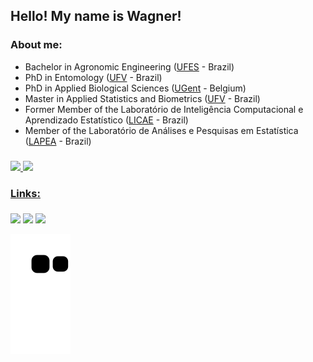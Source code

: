 ## Hello! My name is Wagner!

### About me:

- Bachelor in Agronomic Engineering ([UFES](https://www.ufes.br) - Brazil)
- PhD in Entomology ([UFV](https://www.ufv.br) - Brazil)
- PhD in Applied Biological Sciences ([UGent](https://www.ugent.be/en) - Belgium)
- Master in Applied Statistics and Biometrics ([UFV](https://www.ufv.br) - Brazil)
- Former Member of the Laboratório de Inteligência Computacional e Aprendizado Estatístico ([LICAE](https://www.instagram.com/licae.ufv) - Brazil)
- Member of the Laboratório de Análises e Pesquisas em Estatística ([LAPEA](https://www.instagram.com/lapea_ufv/) - Brazil)

###

<div align="left">
  <a href="https://github.com/barbosawf">
  <img  height="180em" src="https://github-readme-stats.vercel.app/api?username=barbosawf&show_icons=true&theme=tokyonight&include_all_commits=true&count_private=true"/>
  <img  height="180em" src="https://github-readme-stats.vercel.app/api/top-langs/?username=barbosawf&layout=compact&langs_count=7&theme=tokyonight"/>
</div>
    
### Links:

###
  
<div>
<a href = "mailto:contatowagner.barbosa@ufv.br"><img src="https://img.shields.io/badge/Gmail-D14836?style=for-the-badge&logo=gmail&logoColor=white" target="_blank"></a>
<a href="https://www.linkedin.com/in/wagner-faria-barbosa-b31149bb/" target="_blank"><img src="https://img.shields.io/badge/-LinkedIn-%230077B5?style=for-the-badge&logo=linkedin&logoColor=white" target="_blank"></a>
<a href="https://www.researchgate.net/profile/Wagner-Barbosa-3" target="_blank"><img src="https://img.shields.io/badge/Research_Gate-00CCBB.svg?&style=for-the-badge&logo=ResearchGate&logoColor=white" target="_blank"></a>

![Snake animation](https://github.com/barbosawf/barbosawf/blob/output/github-contribution-grid-snake.svg)
</div>
